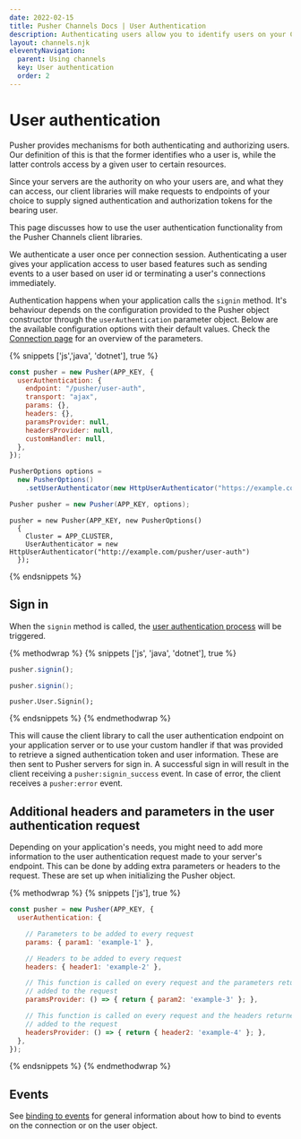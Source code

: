 ```yaml
---
date: 2022-02-15
title: Pusher Channels Docs | User Authentication
description: Authenticating users allow you to identify users on your Channels app and send them events based on user id
layout: channels.njk
eleventyNavigation:
  parent: Using channels
  key: User authentication
  order: 2
---
```


# User authentication

Pusher provides mechanisms for both authenticating and authorizing users. Our definition of this is that the former identifies who a user is, while the latter controls access by a given user to certain resources.

Since your servers are the authority on who your users are, and what they can access, our client libraries will make requests to endpoints of your choice to supply signed authentication and authorization tokens for the bearing user.

This page discusses how to use the user authentication functionality from the Pusher Channels client libraries.

We authenticate a user once per connection session. Authenticating a user gives your application access to user based features such as sending events to a user based on user id or terminating a user's connections immediately.

Authentication happens when your application calls the `signin` method. It's behaviour depends on the configuration provided to the Pusher object constructor through the `userAuthentication` parameter object. Below are the available configuration options with their default values. Check the [Connection page](/docs/channels/using_channels/connection) for an overview of the parameters.


{% snippets ['js','java', 'dotnet'], true %}

```js
const pusher = new Pusher(APP_KEY, {
  userAuthentication: {
    endpoint: "/pusher/user-auth",
    transport: "ajax",
    params: {},
    headers: {},
    paramsProvider: null,
    headersProvider: null,
    customHandler: null,
  },
});
```

```java
PusherOptions options =
  new PusherOptions()
    .setUserAuthenticator(new HttpUserAuthenticator("https://example.com/pusher/user-auth"));

Pusher pusher = new Pusher(APP_KEY, options);
```

```dotnet
pusher = new Pusher(APP_KEY, new PusherOptions()
  {
    Cluster = APP_CLUSTER,
    UserAuthenticator = new HttpUserAuthenticator("http://example.com/pusher/user-auth")
  });
```

{% endsnippets %}

## Sign in

When the `signin` method is called, the [user authentication process](/docs/channels/server_api/authenticating-users) will be triggered.

{% methodwrap %}
{% snippets ['js', 'java', 'dotnet'], true %}

```js
pusher.signin();
```

```java
pusher.signin();
```

```dotnet
pusher.User.Signin();
```

{% endsnippets %}
{% endmethodwrap %}

This will cause the client library to call the user authentication endpoint on your application server or to use your custom handler if that was provided to retrieve a signed authentication token and user information. These are then sent to Pusher servers for sign in. A successful sign in will result in the client receiving a `pusher:signin_success` event. In case of error, the client receives a `pusher:error` event.

## Additional headers and parameters in the user authentication request

Depending on your application's needs, you might need to add more information to the user authentication request made to your server's endpoint. This can be done by adding extra parameters or headers to the request. These are set up when initializing the Pusher object.

{% methodwrap %}
{% snippets ['js'], true %}

```js
const pusher = new Pusher(APP_KEY, {
  userAuthentication: {

    // Parameters to be added to every request
    params: { param1: 'example-1' },

    // Headers to be added to every request
    headers: { header1: 'example-2' },

    // This function is called on every request and the parameters returned are
    // added to the request
    paramsProvider: () => { return { param2: 'example-3' }; },

    // This function is called on every request and the headers returned are
    // added to the request
    headersProvider: () => { return { header2: 'example-4' }; },
  },
});
```

{% endsnippets %}
{% endmethodwrap %}


## Events

See [binding to events](/docs/channels/using_channels/events#binding-to-events) for general information about how to bind to events on the connection or on the user object.
